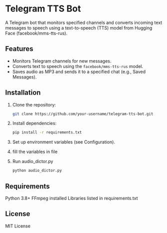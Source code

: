 # Telegram TTS Bot

A Telegram bot that monitors specified channels and converts incoming text messages to speech using a text-to-speech (TTS) model from Hugging Face (facebook/mms-tts-rus). 

## Features
- Monitors Telegram channels for new messages.
- Converts text to speech using the `facebook/mms-tts-rus` model.
- Saves audio as MP3 and sends it to a specified chat (e.g., Saved Messages).

## Installation
1. Clone the repository:
    ```bash
   git clone https://github.com/your-username/telegram-tts-bot.git

2. Install dependencies:
    ```bash
    pip install -r requirements.txt

3. Set up environment variables (see Configuration).

4. fill the variables in file

5. Run audio_dictor.py
    ```bash
    python audio_dictor.py

## Requirements
Python 3.8+
FFmpeg installed
Libraries listed in requirements.txt

## License
MIT License



